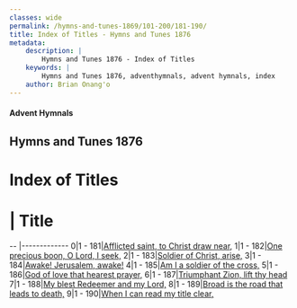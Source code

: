 ```yaml
---
classes: wide
permalink: /hymns-and-tunes-1869/101-200/181-190/
title: Index of Titles - Hymns and Tunes 1876
metadata:
    description: |
        Hymns and Tunes 1876 - Index of Titles
    keywords: |
        Hymns and Tunes 1876, adventhymnals, advent hymnals, index
    author: Brian Onang'o
---
```


#### Advent Hymnals

## Hymns and Tunes 1876

# Index of Titles
# | Title                        
-- |-------------
0|1 - 181|[Afflicted saint, to Christ draw near,](/101-200/181-190/01.Afflicted-saint,-to-Christ-draw-near,)
1|1 - 182|[One precious boon, O Lord, I seek,](/101-200/181-190/02.One-precious-boon,-O-Lord,-I-seek,)
2|1 - 183|[Soldier of Christ, arise,](/101-200/181-190/03.Soldier-of-Christ,-arise,)
3|1 - 184|[Awake! Jerusalem, awake!](/101-200/181-190/04.Awake!-Jerusalem,-awake!)
4|1 - 185|[Am I a soldier of the cross,](/101-200/181-190/05.Am-I-a-soldier-of-the-cross,)
5|1 - 186|[God of love that hearest prayer,](/101-200/181-190/06.God-of-love-that-hearest-prayer,)
6|1 - 187|[Triumphant Zion, lift thy head](/101-200/181-190/07.Triumphant-Zion,-lift-thy-head)
7|1 - 188|[My blest Redeemer and my Lord,](/101-200/181-190/08.My-blest-Redeemer-and-my-Lord,)
8|1 - 189|[Broad is the road that leads to death,](/101-200/181-190/09.Broad-is-the-road-that-leads-to-death,)
9|1 - 190|[When I can read my title clear,](/101-200/181-190/10.When-I-can-read-my-title-clear,)
